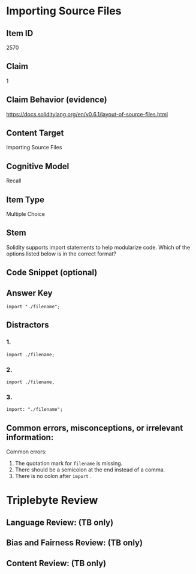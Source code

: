 # Importing Source Files

## Item ID
2570

## Claim
1

## Claim Behavior (evidence)
https://docs.soliditylang.org/en/v0.6.1/layout-of-source-files.html

## Content Target
Importing Source Files

## Cognitive Model
Recall

## Item Type
Multiple Choice 

## Stem
Solidity supports import statements to help modularize code. Which of the options listed below is in the correct format?

## Code Snippet (optional)

## Answer Key
`import "./filename";`

## Distractors
### 1.
`import ./filename;`

### 2.
`import ./filename,`

### 3.
`import: "./filename";`


## Common errors, misconceptions, or irrelevant information:
Common errors:
1. The quotation mark for `filename` is missing.
2. There should be a semicolon at the end instead of a comma.
3. There is no colon after `import` .

# Triplebyte Review

## Language Review: (TB only)

## Bias and Fairness Review: (TB only)

## Content Review: (TB only)
